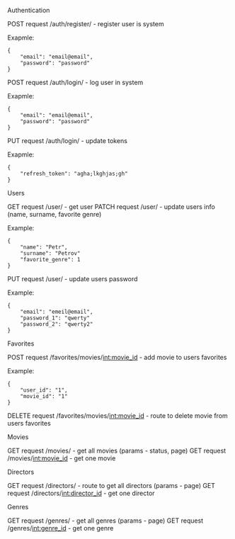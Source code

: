 
Authentication

POST request /auth/register/ - register user is system

Exapmle: 

    { 
        "email": "email@email",
        "password": "password"
    }
POST request /auth/login/ - log user in system

Exapmle: 

    { 
        "email": "email@email",
        "password": "password"
    }
PUT request /auth/login/ - update tokens

Exapmle: 

    { 
        "refresh_token": "agha;lkghjas;gh"
    }

Users

GET request /user/ - get user 
PATCH request /user/ - update users info (name, surname, favorite genre)

Example: 

    { 
        "name": "Petr",
        "surname": "Petrov"
        "favorite_genre": 1
    }
PUT request /user/ - update users password

Example: 

    { 
        "email": "emeil@email",
        "password_1": "qwerty"
        "password_2": "qwerty2"
    }

Favorites


POST request /favorites/movies/<int:movie_id> - add movie to users favorites

Example: 

    { 
        "user_id": "1",
        "movie_id": "1"
    }

DELETE request /favorites/movies/<int:movie_id> - route to delete movie from users favorites

Movies

GET request /movies/ - get all movies (params - status, page)
GET request /movies/<int:movie_id> - get one movie

Directors

GET request /directors/ - route to get all directors (params - page)
GET request /directors/<int:director_id> - get one director

Genres

GET request /genres/ - get all genres (params - page)
GET request /genres/<int:genre_id> - get one genre